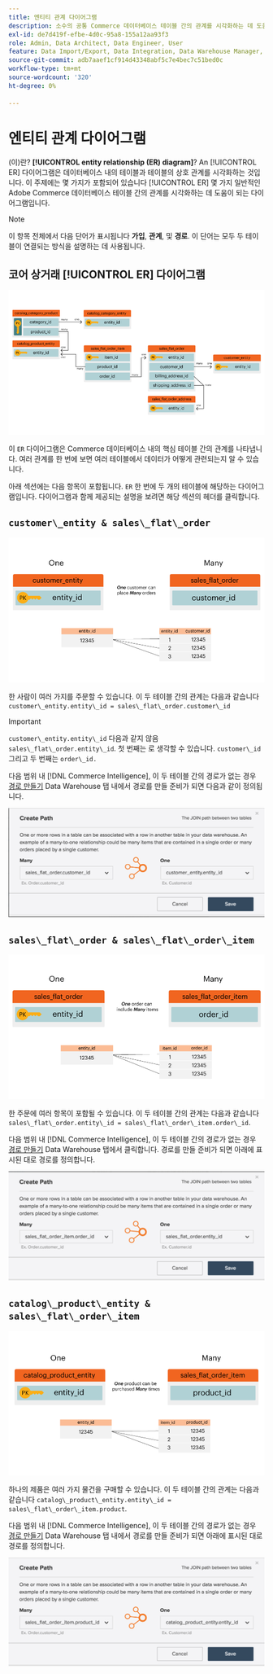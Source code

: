 ```yaml
---
title: 엔티티 관계 다이어그램
description: 소수의 공통 Commerce 데이터베이스 테이블 간의 관계를 시각화하는 데 도움이 되는 몇 가지 ER 다이어그램에 대해 알아봅니다.
exl-id: de7d419f-efbe-4d0c-95a8-155a12aa93f3
role: Admin, Data Architect, Data Engineer, User
feature: Data Import/Export, Data Integration, Data Warehouse Manager, Commerce Tables
source-git-commit: adb7aaef1cf914d43348abf5c7e4bec7c51bed0c
workflow-type: tm+mt
source-wordcount: '320'
ht-degree: 0%

---
```


# 엔티티 관계 다이어그램

(이)란? **[!UICONTROL entity relationship (ER) diagram]**? An [!UICONTROL ER] 다이어그램은 데이터베이스 내의 테이블과 테이블의 상호 관계를 시각화하는 것입니다. 이 주제에는 몇 가지가 포함되어 있습니다 [!UICONTROL ER] 몇 가지 일반적인 Adobe Commerce 데이터베이스 테이블 간의 관계를 시각화하는 데 도움이 되는 다이어그램입니다.

>[!NOTE]
>
>이 항목 전체에서 다음 단어가 표시됩니다 **가입**, **관계**, 및 **경로**. 이 단어는 모두 두 테이블이 연결되는 방식을 설명하는 데 사용됩니다.

## 코어 상거래 [!UICONTROL ER] 다이어그램

![4_DB_Chart](../../assets/4_DB_Chart.png)

이 `ER` 다이어그램은 Commerce 데이터베이스 내의 핵심 테이블 간의 관계를 나타냅니다. 여러 관계를 한 번에 보면 여러 테이블에서 데이터가 어떻게 관련되는지 알 수 있습니다.

아래 섹션에는 다음 항목이 포함됩니다. `ER` 한 번에 두 개의 테이블에 해당하는 다이어그램입니다. 다이어그램과 함께 제공되는 설명을 보려면 해당 섹션의 헤더를 클릭합니다.

## `customer\_entity & sales\_flat\_order`

![1명의 고객 다량 주문](../../assets/2_OneCustomerManyOrders.png)

한 사람이 여러 가지를 주문할 수 있습니다. 이 두 테이블 간의 관계는 다음과 같습니다 `customer\_entity.entity\_id = sales\_flat\_order.customer\_id`

>[!IMPORTANT]
>
>`customer\_entity.entity\_id` 다음과 같지 않음 `sales\_flat\_order.entity\_id`. 첫 번째는 로 생각할 수 있습니다. `customer\_id` 그리고 두 번째는 `order\_id.`

다음 범위 내 [!DNL Commerce Intelligence], 이 두 테이블 간의 경로가 없는 경우 [경로 만들기](../data-warehouse-mgr/create-paths-calc-columns.md) Data Warehouse 탭 내에서 경로를 만들 준비가 되면 다음과 같이 정의됩니다.

![](../../assets/SFO___CE_path.png)

## `sales\_flat\_order & sales\_flat\_order\_item`

![1_OneOrderManyItems](../../assets/1_OneOrderManyItems.png)

한 주문에 여러 항목이 포함될 수 있습니다. 이 두 테이블 간의 관계는 다음과 같습니다 `sales\_flat\_order.entity\_id = sales\_flat\_order\_item.order\_id`.

다음 범위 내 [!DNL Commerce Intelligence], 이 두 테이블 간의 경로가 없는 경우 [경로 만들기](../data-warehouse-mgr/create-paths-calc-columns.md) Data Warehouse 탭에서 클릭합니다. 경로를 만들 준비가 되면 아래에 표시된 대로 경로를 정의합니다.

![](../../assets/SFOI___SFO_path.png)

## `catalog\_product\_entity & sales\_flat\_order\_item`

![3_OneProductManytimes](../../assets/3_OneProductManyTimes.png)

하나의 제품은 여러 가지 물건을 구매할 수 있습니다. 이 두 테이블 간의 관계는 다음과 같습니다 `catalog\_product\_entity.entity\_id = sales\_flat\_order\_item.product`.

다음 범위 내 [!DNL Commerce Intelligence], 이 두 테이블 간의 경로가 없는 경우 [경로 만들기](../data-warehouse-mgr/create-paths-calc-columns.md) Data Warehouse 탭 내에서 경로를 만들 준비가 되면 아래에 표시된 대로 경로를 정의합니다.

![](../../assets/SFOI___CPE_path.png)
